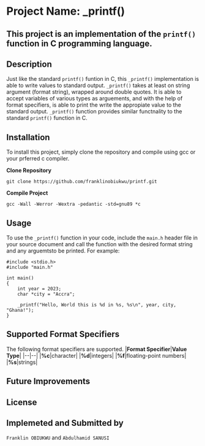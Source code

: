 # Project Name: \_printf()
## This project is an implementation of the `printf()` function in C programming language.

## Description
Just like the standard `printf()` funtion in C, this `_printf()` implementation is able to write values to standard output.
`_printf()` takes at least on string argument (format string), wrapped around double quotes. It is able to accept variables of various types as arguements, and with the help of format specifiers, is able to print the write the appropiate value to the standard output.
`_printf()` function provides similar functnality to the standard `printf()` function in C.

## Installation
To install this project, simply clone the repository and compile using gcc or your prferred c compiler.

**Clone Repository**
```
git clone https://github.com/franklinobiukwu/printf.git
```

**Compile Project**
```
gcc -Wall -Werror -Wextra -pedantic -std=gnu89 *c
```

## Usage
To use the `_printf()` function in your code, include the `main.h` header file in your source document and call the function with the desired format string and any arguemtsto be printed. For example:

```
#include <stdio.h>
#include "main.h"

int main()
{
	int year = 2023;
	char *city = "Accra";

	_printf("Hello, World this is %d in %s, %s\n", year, city, "Ghana!");
}
```

## Supported Format Specifiers
The following format specifiers are supported.
|**Format Specifier**|**Value Type**|
|--|--|
|**%c**|character|
|**%d**|integers|
|**%f**|floating-point numbers|
|**%s**|strings|

## Future Improvements

## License

## Implemeted and Submitted by
```Franklin OBIUKWU``` and ```Abdulhamid SANUSI```
